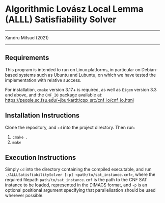 # Algorithmic Lovász Local Lemma (ALLL) Satisfiability Solver

---

Xandru Mifsud (2021)

---

## Requirements

This program is intended to run on Linux platforms, in particular on Debian-based systems such as Ubuntu and
Lubuntu, on which we have tested the implementation with relative success.

For installation, ```cmake``` version 3.17+ is required, as well as ```Eigen``` version 3.3 and above, and the ```CNF_IO```
package available at: https://people.sc.fsu.edu/~jburkardt/cpp_src/cnf_io/cnf_io.html

## Installation Instructions

Clone the repository, and ```cd``` into the project directory. Then run:

1. ```cmake .```
2. ```make```

## Execution Instructions

Simply ```cd``` into the directory containing the compiled executable, and run ```./ALLLSatisfiabilitySolver [-p] <path/to/sat_instance.cnf>```,
where the required filepath ```path/to/sat_instance.cnf``` is the path to the CNF SAT instance to be loaded, represented
in the DIMACS format, and ```-p``` is an optional positional argument specifying that parallelisation should be
used wherever possible.